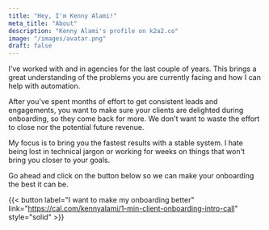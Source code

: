 ```yaml
---
title: "Hey, I'm Kenny Alami!"
meta_title: "About"
description: "Kenny Alami's profile on k2a2.co"
image: "/images/avatar.png"
draft: false
---
```


I've worked with and in agencies for the last couple of years. This brings a great understanding of the problems you are currently facing and how I can help with automation.

After you've spent months of effort to get consistent leads and engagements, you want to make sure your clients are delighted during onboarding, so they come back for more. We don't want to waste the effort to close nor the potential future revenue. 

My focus is to bring you the fastest results with a stable system. I hate being lost in technical jargon or working for weeks on things that won't bring you closer to your goals.

Go ahead and click on the button below so we can make your onboarding the best it can be.

{{< button label="I want to make my onboarding better" link="https://cal.com/kennyalami/1-min-client-onboarding-intro-call" style="solid" >}}